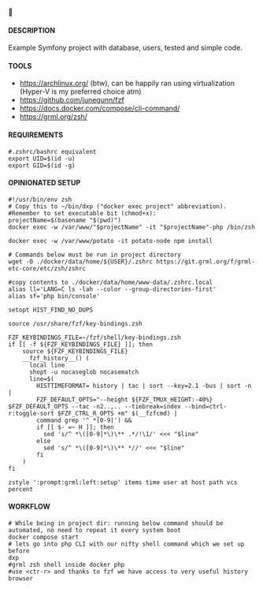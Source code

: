 🥔
#### DESCRIPTION
Example Symfony project with database, users, tested and simple code.
#### TOOLS
* https://archlinux.org/ (btw), can be happily ran using virtualization (Hyper-V is my preferred choice atm)
* https://github.com/junegunn/fzf
* https://docs.docker.com/compose/cli-command/
* https://grml.org/zsh/

#### REQUIREMENTS
```shell
#.zshrc/bashrc equivalent
export UID=$(id -u)
export GID=$(id -g)
```

#### OPINIONATED SETUP

```shell
#!/usr/bin/env zsh
# Copy this to ~/bin/dxp ("docker exec project" abbreviation). 
#Remember to set executable bit (chmod+x):
projectName=$(basename "$(pwd)")
docker exec -w /var/www/"$projectName" -it "$projectName"-php /bin/zsh
```

```shell
docker exec -w /var/www/potato -it potato-node npm install
```

```shell
# Commands below must be run in project directory
wget -O ./docker/data/home/${USER}/.zshrc https://git.grml.org/f/grml-etc-core/etc/zsh/zshrc
```

```shell
#copy contents to ./docker/data/home/www-data/.zshrc.local
alias ll='LANG=C ls -lah --color --group-directories-first'
alias sf='php bin/console'

setopt HIST_FIND_NO_DUPS

source /usr/share/fzf/key-bindings.zsh

FZF_KEYBINDINGS_FILE=~/fzf/shell/key-bindings.zsh
if [[ -f ${FZF_KEYBINDINGS_FILE} ]]; then
    source ${FZF_KEYBINDINGS_FILE}
    __fzf_history__() (
      local line
      shopt -u nocaseglob nocasematch
      line=$(
        HISTTIMEFORMAT= history | tac | sort --key=2.1 -bus | sort -n |
        FZF_DEFAULT_OPTS="--height ${FZF_TMUX_HEIGHT:-40%} $FZF_DEFAULT_OPTS --tac -n2..,.. --tiebreak=index --bind=ctrl-r:toggle-sort $FZF_CTRL_R_OPTS +m" $(__fzfcmd) |
        command grep '^ *[0-9]') &&
        if [[ $- =~ H ]]; then
          sed 's/^ *\([0-9]*\)\** .*/!\1/' <<< "$line"
        else
          sed 's/^ *\([0-9]*\)\** *//' <<< "$line"
        fi
    )
fi

zstyle ':prompt:grml:left:setup' items time user at host path vcs percent
```

#### WORKFLOW
```shell
# While being in project dir: running below command should be automated, no need to repeat it every system boot
docker compose start
# lets go into php CLI with our nifty shell command which we set up before
dxp
#grml zsh shell inside docker php
#use <ctr-r> and thanks to fzf we have access to very useful history browser
```
